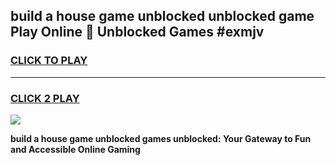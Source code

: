 
## build a house game unblocked unblocked game Play Online 👋 Unblocked Games #exmjv
<h3>
<a href="https://premium.freeplayer.one?title=build_a_house_game_unblocked&ref=21F">CLICK TO PLAY</a></h3>
<hr>

<h3>
<a href="https://premium.freeplayer.one?title=build_a_house_game_unblocked&ref=21F">CLICK 2 PLAY</a>
  
</h3>

<a href="https://premium.freeplayer.one?title=build_a_house_game_unblocked&ref=21F/"><img src="https://clearcache.store/games.png"></a>


**build a house game unblocked games unblocked: Your Gateway to Fun and Accessible Online Gaming**
